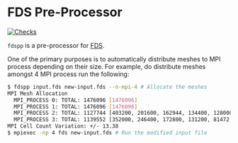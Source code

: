 # FDS Pre-Processor

[![Checks](https://github.com/Smoke-Cloud/fdspp/actions/workflows/checks.yaml/badge.svg)](https://github.com/Smoke-Cloud/fdspp/actions/workflows/checks.yaml)

`fdspp` is a pre-processor for [FDS](https://github.com/firemodels/fds).

One of the primary purposes is to automatically distribute meshes to MPI process
depending on their size. For example, do distribute meshes amongst 4 MPI process
run the following:

```sh
$ fdspp input.fds new-input.fds --n-mpi-4 # Allocate the meshes
MPI Mesh Allocation
  MPI_PROCESS 0: TOTAL: 1476096 [1476096]
  MPI_PROCESS 1: TOTAL: 1476096 [1476096]
  MPI_PROCESS 2: TOTAL: 1127744 [403200, 201600, 162944, 134400, 128000, 44000, 32000, 21600]
  MPI_PROCESS 3: TOTAL: 1139552 [352000, 246400, 172800, 131200, 81472, 59904, 33600, 30800, 16400, 14976]
MPI Cell Count Variation: +/- 13.38
$ mpiexec -np 4 fds new-input.fds # Run the modified input file
```
